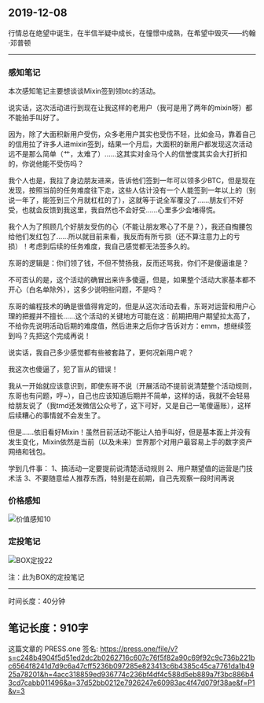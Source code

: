 2019-12-08
----
行情总在绝望中诞生，在半信半疑中成长，在憧憬中成熟，在希望中毁灭——约翰·邓普顿

------
### 感知笔记
本次感知笔记主要想谈谈Mixin签到领btc的活动。

说实话，这次活动进行到现在让我这样的老用户（我可是用了两年的mixin呀）都不能拍手叫好了。

因为，除了大面积新用户受伤，众多老用户其实也受伤不轻，比如金马，靠着自己的信用拉了许多人进mixin签到，结果一个月后，大面积的新用户都发现这次活动远不是那么简单（艹，太难了）……这其实对金马个人的信誉度其实会大打折扣的，你说他能不受伤吗？

我个人也是，我拉了身边朋友进来，告诉他们签到一年可以领多少BTC，但是现在发现，按照当前的任务难度往下走，这些人估计没有一个人能签到一年以上的（别说一年了，能签到三个月就杠杠的了），这就等于说全军覆没了……朋友们不好受，也就会反馈到我这里，我自然也不会好受……心里多少会堵得慌。

我个人为了照顾几个好朋友受伤的心（不能让朋友寒心了不是？），我还自掏腰包给他们发红包了……所以就目前来看，我反而有所亏损（还不算注意力上的亏损）！考虑到后续的任务难度，我自己感觉都无法签多久的。

东哥的逻辑是：你们领了钱，不但不赞扬我，反而还骂我，你们不是傻逼谁是？

不可否认的是，这个活动的确冒出来许多傻逼，但是，如果整个活动大家基本都不开心（白名单除外），这多少说明些问题，不是吗？

东哥的编程技术的确是很值得肯定的，但是从这次活动去看，东哥对运营和用户心理的把握并不擅长……这个活动的关键地方可能在这：前期把用户期望拉太高了，不给你先说明活动后期的难度值，然后进来之后你才告诉对方：emm，想继续签到吗？先把这个完成再说！

说实话，我自己多少感觉都有些被套路了，更何况新用户呢？

我这次也傻逼了，犯了盲从的错误！

我从一开始就应该意识到，即使东哥不说（开展活动不提前说清楚整个活动规则，东哥也有问题，哼~），自己也应该知道后期并不简单，这样的话，我就不会轻易给朋友说了（我tmd还发微信公众号了，这下可好，又是自己一笔傻逼账），这样后续糟心的事情就不会发生了。

但是……依旧看好Mixin！虽然目前活动不能让人拍手叫好，但是基本面上并没有发生变化，Mixin依然是当前（以及未来）世界那个对用户最容易上手的数字资产网络和钱包。

学到几件事：
1、搞活动一定要提前说清楚活动规则
2、用户期望值的运营是门技术活
3、不要随意给人推荐东西，特别是在前期，自己先观察一段时间再说

### 价格感知

![价值感知10](https://press.one/thumbnail?width=1440&url=https://static.press.one/32/95/32952b7a0d12ca1299d9138d5965da69b8ce29b61e39049e95f75ff8f1866956.jpg)


### 定投笔记
![BOX定投22](https://press.one/thumbnail?width=1440&url=https://static.press.one/34/70/3470f14455af26dcf76aeb82887d13ef7e33e2e02583a33fc16f3bce40958f33.png)

注：此为BOX的定投笔记

------

时间长度：40分钟

笔记长度：910字
----
这篇文章的 PRESS.one 签名:
https://press.one/file/v?s=c248b4904f5d51ed2dc2b0262716c607c76f5f82a90c69f92c9c736b221bc6564f8241d7d9c6a47cff5236b097285e823413c6b4385c45ca7761da1b4925a78201&h=4acc318859ed936774c236bf4df4c588d5eb889a7f3bc886b43cd7cabb011496&a=37d52bb0212e7926247e60983ac4f47d079f38ae&f=P1&v=3
